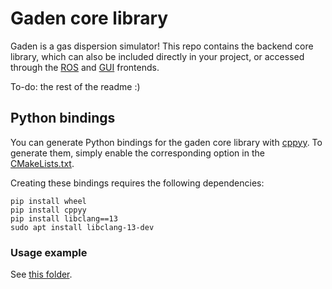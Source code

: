 # Gaden core library
Gaden is a gas dispersion simulator! This repo contains the backend core library, which can also be included directly in your project, or accessed through the [ROS](https://github.com/MAPIRlab/gaden) and [GUI](https://github.com/MAPIRlab/gaden_gui) frontends.

To-do: the rest of the readme :)

## Python bindings
You can generate Python bindings for the gaden core library with [cppyy](https://cppyy.readthedocs.io/en/latest/). To generate them, simply enable the corresponding option in the [CMakeLists.txt](CMakeLists.txt).

Creating these bindings requires the following dependencies:

```
pip install wheel
pip install cppyy
pip install libclang==13
sudo apt install libclang-13-dev
```

### Usage example
See [this folder](examples/pythonAPI/Readme.md).